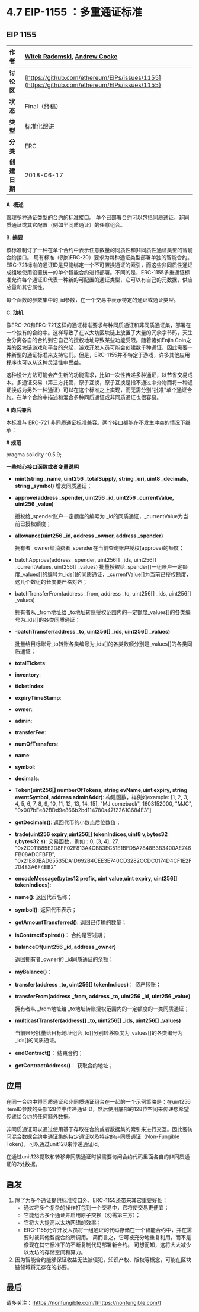 # 4.7 EIP-1155 ：多重通证标准

## EIP 1155

| **作者** | [Witek Radomski](mailto:witek@enjin.com), [Andrew Cooke](mailto:andrew@enjin.com) |
| :--- | :--- |
| **讨论区** | [https://github.com/ethereum/EIPs/issues/1155](https://github.com/ethereum/EIPs/issues/1155) |
| **状态** | Final（终稿） |
| **类型** | 标准化跟进 |
| **分类** | ERC |
| **创建日期** | 2018-06-17 |

**A. 概述**

管理多种通证类型的合约的标准接口。 单个已部署合约可以包括同质通证，非同质通证或其它配置（例如半同质通证）的任意组合。

**B. 摘要**

该标准制订了一种在单个合约中表示任意数量的同质性和非同质性通证类型的智能合约接口。 现有标准（例如ERC-20）要求为每种通证类型部署单独的智能合约。ERC-721标准的通证ID是只能绑定一个不可置换通证的索引，而这些非同质性通证成组地使用设置统一的单个智能合约进行部署。不同的是，ERC-1155多重通证标准允许每个通证ID代表一种新的可配置的通证类型，它可以有自己的元数据，供应总量和其它属性。

每个函数的参数集中的\_id参数，在一个交易中表示特定的通证或通证类型。

**C. 动机**

像ERC-20和ERC-721这样的通证标准要求每种同质通证和非同质通证集，部署在一个独有的合约中。这样导致了在以太坊区块链上放置了大量的冗余字节码，天生会分离各自的合约到它自己的授权地址导致某些功能受限。随着诸如Enjin Coin之类的区块链游戏和平台的兴起，游戏开发人员可能会创建数千种通证，因此需要一种新型的通证标准来支持它们。但是，ERC-1155并不特定于游戏，许多其他应用程序也可以从这种灵活性中受益。

这种设计方法可能会产生新的功能需求，比如一次性传递多种通证，以节省交易成本。多通证交易（第三方托管，原子互换，原子互换是指不通过中介物而将一种通证换成为另外一种通证）可以在这个标准之上实现，而无需分别“批准”单个通证合约。在单个合约中描述和混合多种同质通证或非同质通证也很容易。

**\# 向后兼容**

本标准与 ERC-721 非同质通证标准兼容。两个接口都能在不发生冲突的情况下继承：

**\# 规范**

pragma solidity ^0.5.9;

**一些核心接口函数或者变量说明**

* **mint\(string \_name, uint256 \_totalSupply, string \_uri, uint8 \_decimals, string \_symbol\)**   增发同质通证；
* **approve\(address \_spender, uint256 \_id, uint256 \_currentValue, uint256 \_value\)**

  授权给\_spender账户一定额度的编号为 \_id的同质通证，\_currentValue为当前已授权额度；

* **allowance\(uint256 \_id, address \_owner, address \_spender\)**

  拥有者 \_owner给消费者\_spender在当前查询账户授权\(approve\)的额度；

* batchApprove\(address \_spender, uint256\[\] \_ids, uint256\[\] \_currentValues, uint256\[\] \_values\) 批量授权给\_spender\[\]一组账户一定额度\_values\[\]的编号为\_ids\[\]的同质通证，\_currentValue\[\]为当前已授权额度，这几个数组的长度要严格对齐；
* batchTransferFrom\(address \_from, address \_to, uint256\[\] \_ids, uint256\[\] \_values\)

  拥有者从 \_from地址给 \_to地址转账授权范围内的一定额度\_values\[\]的各类编号为\_ids\[\]的各类同质通证；

* **-batchTransfer\(address \_to, uint256\[\] \_ids, uint256\[\] \_values\)**

  批量给目标账号\_to转账各类编号为\_ids\[\]的各类数额分别是\_values\[\]的各类同质通证；

* **totalTickets**:
* **inventory**:
* **ticketIndex**:
* **expiryTimeStamp**:
* **owner**:
* **admin**:
* **transferFee**:
* **numOfTransfers**:
* **name**:
* **symbol**:
* **decimals**:
* **Token\(uint256\[\] numberOfTokens, string evName,uint expiry, string eventSymbol, address adminAddr\)**: 构建函数，样例如example: \[1, 2, 3, 4, 5, 6, 7, 8, 9, 10, 11, 12, 13, 14, 15\], "MJ comeback", 1603152000, "MJC", "0x007bEe82BDd9e866b2bd114780a47f2261C684E3"\]
* **getDecimals\(\)**: 返回代币的小数点后位数值；
* **trade\(uint256 expiry,uint256\[\] tokenIndices,uint8 v,bytes32 r,bytes32 s\)**: 交易函数，例如：0, \[3, 4\], 27, "0x2C011885E2D8FF02F813A4CB83EC51E1BFD5A7848B3B3400AE746FB08ADCFBFB", "0x21E80BAD65535DA1D692B4CEE3E740CD3282CCDC0174D4CF1E2F70483A6F4EB2"
* **encodeMessage\(bytes12 prefix, uint value,uint expiry, uint256\[\] tokenIndices\)**:
* **name\(\)**: 返回代币名称；
* **symbol\(\)**: 返回代币表示；
* **getAmountTransferred\(\)**: 返回已传输的数量；
* **isContractExpired\(\)**： 合约是否过期；
* **balanceOf\(uint256 \_id, address \_owner\)**

  返回拥有者\_owner的 \_id同质通证的余额；

* **myBalance\(\)**：
* **transfer\(address \_to, uint256\[\] tokenIndices\)**： 资产转账；
* **transferFrom\(address \_from, address \_to, uint256 \_id, uint256 \_value\)**

  拥有者从 \_from地址给 \_to地址转账授权范围内的一定额度的一类同质通证；

* **multicastTransfer\(address\[\] \_to, uint256\[\] \_ids, uint256\[\] \_values\)**

  当前账号批量给目标地址组合\_to\[\]分别转移额度为\_values\[\]的各类编号为\_ids\[\]的同质通证。

* **endContract\(\)**： 结束合约；
* **getContractAddress\(\)**： 获取合约地址；

## 应用

在同一合约中将同质通证和非同质通证组合在一起的一个示例策略是：在uint256 itemID参数的头部128位中传递通证ID，然后使用底部的128位空间来传递您希望传递给合约的任何额外数据。

非同质通证可以通过使用基于存取在合约或者数据集的索引来进行交互。因此要访问混合数据合约中通证集的特定通证以及特定的非同质通证（Non-Fungible Token），可以通过unit128来传递通证id。

在通过unit128提取和转移非同质通证时候需要访问合约代码里面各自的非同质通证的2处数据。

## 启发

1. 除了为多个通证提供标准接口外，ERC-1155还带来其它重要好处：
   * 通过将多个复杂的操作打包到一个交易中，它将使交易更便宜；
   * 它能组合多个通证并启用原子交换（勿需第三方）；
   * 它将大大提高以太坊网络的效率；
   * ERC-1155允许开发人员将一组通证的代码存储在一个智能合约中，并在需要时被其他智能合约所调用。 简而言之，它可被充分地重复利用，而不是像现在其它标准下的不断复制代码部署新合约。 可想而知，这将大大减少以太坊的存储空间和算力。 
2. 因为智能合约能够保证收益无法被侵犯，知识产权、版权等概念，可能在区块链领域将无存在的必要。

## 最后

请多关注：[https://nonfungible.com/](https://nonfungible.com/)

